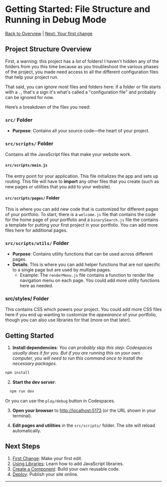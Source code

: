 # Getting Started: File Structure and Running in Debug Mode

[Back to Overview](../README.md) | [Next: Your first change](./2-first-change.md)

## Project Structure Overview

First, a warning: this project has a _lot_ of folders! I haven't hidden any of the folders from you this time because as you troubleshoot the various phases of the project, you made need access to all the different configuration files that help your project run.

That said, you can _ignore_ most files and folders here: if a folder or file starts with a `.`, that's a sign it's what's called a "configuration file" and probably can be ignored for now.

Here’s a breakdown of the files you need:

### `src/` Folder

- **Purpose**: Contains all your source code—the heart of your project.

### `src/scripts/` Folder

Contains all the JavaScript files that make your website work.

#### `src/scripts/main.js`

The entry point for your application. This file initializes the app and sets up routing. This file will have to **import** any other files that you create (such as new pages or utilities that you add to your website).

#### `src/scripts/pages/` Folder

This is where you can add new code that is customized for different pages of your portfolio. To start, there is a `welcome.js` file that contains the code for the home page of your portfolio and a `binarySearch.js` file the contains a template for putting your first project in your portfolio. You can add more files here for additional pages.

### `src/scripts/utils/` Folder

- **Purpose**: Contains utility functions that can be used across different pages.
- **Details**: This is where you can add helper functions that are not specific to a single page but are used by multiple pages.
  - Example: The `renderMenu.js` file contains a function to render the navigation menu on each page. You could add more utility functions here as needed.

### src/styles/ Folder

This contains CSS which powers your project. You could add more CSS files here if you end up wanting to customize the _appearance_ of your portfolio, though you can also use libraries for that (more on that later).

## Getting Started

1. **Install dependencies**:
   _You can probably skip this step: Codespaces usually does it for you. But if you are running this on your own computer, you will need to run this command once to install the necessary packages._

```bash
npm install
```

2. **Start the dev server**:

```bash
  npm run dev
```

Or you can use the `play/debug` button in Codespaces.

3. **Open your browser** to [http://localhost:5173](http://localhost:5173) (or the URL shown in your terminal).

4. **Edit pages and utilities** in the `src/scripts/` folder. The site will reload automatically.

## Next Steps

1. [First Change](2-first-change.md): Make your first edit.
2. [Using Libraries](3-library-instructions.md): Learn how to add JavaScript libraries.
3. [Create a Component](5-create-component.md): Build your own reusable code.
4. [Deploy](7-urls-and-publishing.md): Publish your site online.

---
